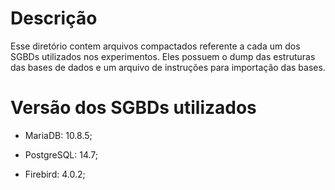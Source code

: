 # Descrição
Esse diretório contem arquivos compactados referente a cada um dos SGBDs utilizados nos experimentos.
Eles possuem o dump das estruturas das bases de dados e um arquivo de instruções para importação das bases.

# Versão dos SGBDs utilizados

* MariaDB: 10.8.5;


* PostgreSQL: 14.7;

* Firebird: 4.0.2;

